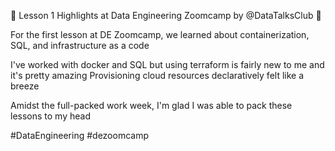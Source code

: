 🚀 Lesson 1 Highlights at Data Engineering Zoomcamp by @DataTalksClub 🚀

For the first lesson at DE Zoomcamp, we learned about containerization, SQL, and infrastructure as a code

I've worked with docker and SQL but using terraform is fairly new to me and it's pretty amazing
Provisioning cloud resources declaratively felt like a breeze

Amidst the full-packed work week, I'm glad I was able to pack these lessons to my head

#DataEngineering #dezoomcamp

